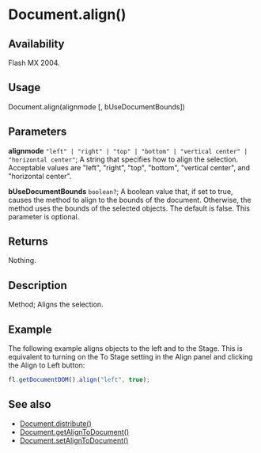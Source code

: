 # Document.align()

## Availability

Flash MX 2004.

## Usage

Document.align(alignmode [, bUseDocumentBounds])

## Parameters

**alignmode** `"left" | "right" | "top" | "bottom" | "vertical center" | "horizontal center"`; A string that specifies how to align the selection. Acceptable values are "left", "right", "top", "bottom", "vertical center", and "horizontal center".

**bUseDocumentBounds** `boolean?`; A boolean value that, if set to true, causes the method to align to the bounds of the document. Otherwise, the method uses the bounds of the selected objects. The default is false. This parameter is optional.

## Returns

Nothing.

## Description

Method; Aligns the selection.

## Example

The following example aligns objects to the left and to the Stage. This is equivalent to turning on the To Stage setting in the Align panel and clicking the Align to Left button:

```javascript
fl.getDocumentDOM().align("left", true);
```

## See also

- [Document.distribute()](../Document_object/Document49.md)
- [Document.getAlignToDocument()](../Document_object/Document72.md)
- [Document.setAlignToDocument()](../Document_object/Document450.md)
